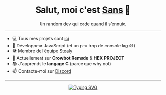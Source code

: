 <h1 align="center">Salut, moi c'est <a href="https://discord.gg/e6JBB48wUu">Sans</a> 👋</h1>
<p align="center">Un random dev qui code quand il s’ennuie.</p>

---
- 💻 Tous mes projets sont [ici](https://github.com/002-sans?tab=repositories)
- 💬 Développeur JavaScript (et un peu trop de console.log 😅)
- 🛠️ Membre de l’équipe [Stealy](https://discord.gg/stealy)
- 🚧 Actuellement sur **Crowbot Remade** & **HEX PROJECT**
- 📚 J'apprends le **langage C** (parce que why not)
- 📫 Contacte-moi sur [Discord](https://discord.gg/stealy)
---

<p align="center">
    <a href="https://git.io/typing-svg"><img src="https://readme-typing-svg.herokuapp.com?font=Fira+Code&duration=1000&pause=1000&multiline=true&width=435&height=153&separator=%3E&lines=let+caffeine+%3D+0;%3Ewhile+(caffeine+%3C+42)+%7B%3E++caffeine%2B%2B;%3E++console.log(%22Encore+un+caf%C3%A9...%22);%3E%7D%3Econsole.log(%22Productivit%C3%A9+%C3%A0+120%25%22);" alt="Typing SVG" /></a>
</p>
